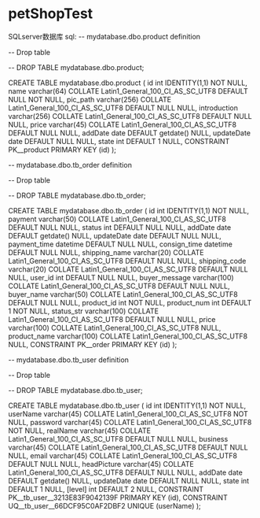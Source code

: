 # petShopTest
SQLserver数据库
sql:
-- mydatabase.dbo.product definition

-- Drop table

-- DROP TABLE mydatabase.dbo.product;

CREATE TABLE mydatabase.dbo.product (
	id int IDENTITY(1,1) NOT NULL,
	name varchar(64) COLLATE Latin1_General_100_CI_AS_SC_UTF8 DEFAULT NULL NOT NULL,
	pic_path varchar(256) COLLATE Latin1_General_100_CI_AS_SC_UTF8 DEFAULT NULL NULL,
	introduction varchar(256) COLLATE Latin1_General_100_CI_AS_SC_UTF8 DEFAULT NULL NULL,
	price varchar(45) COLLATE Latin1_General_100_CI_AS_SC_UTF8 DEFAULT NULL NULL,
	addDate date DEFAULT getdate() NULL,
	updateDate date DEFAULT NULL NULL,
	state int DEFAULT 1 NULL,
	CONSTRAINT PK__product PRIMARY KEY (id)
);


-- mydatabase.dbo.tb_order definition

-- Drop table

-- DROP TABLE mydatabase.dbo.tb_order;

CREATE TABLE mydatabase.dbo.tb_order (
	id int IDENTITY(1,1) NOT NULL,
	payment varchar(50) COLLATE Latin1_General_100_CI_AS_SC_UTF8 DEFAULT NULL NULL,
	status int DEFAULT NULL NULL,
	addDate date DEFAULT getdate() NULL,
	updateDate date DEFAULT NULL NULL,
	payment_time datetime DEFAULT NULL NULL,
	consign_time datetime DEFAULT NULL NULL,
	shipping_name varchar(20) COLLATE Latin1_General_100_CI_AS_SC_UTF8 DEFAULT NULL NULL,
	shipping_code varchar(20) COLLATE Latin1_General_100_CI_AS_SC_UTF8 DEFAULT NULL NULL,
	user_id int DEFAULT NULL NULL,
	buyer_message varchar(100) COLLATE Latin1_General_100_CI_AS_SC_UTF8 DEFAULT NULL NULL,
	buyer_name varchar(50) COLLATE Latin1_General_100_CI_AS_SC_UTF8 DEFAULT NULL NULL,
	product_id int NOT NULL,
	product_num int DEFAULT 1 NOT NULL,
	status_str varchar(100) COLLATE Latin1_General_100_CI_AS_SC_UTF8 DEFAULT NULL NULL,
	price varchar(100) COLLATE Latin1_General_100_CI_AS_SC_UTF8 NULL,
	product_name varchar(100) COLLATE Latin1_General_100_CI_AS_SC_UTF8 NULL,
	CONSTRAINT PK__order PRIMARY KEY (id)
);


-- mydatabase.dbo.tb_user definition

-- Drop table

-- DROP TABLE mydatabase.dbo.tb_user;

CREATE TABLE mydatabase.dbo.tb_user (
	id int IDENTITY(1,1) NOT NULL,
	userName varchar(45) COLLATE Latin1_General_100_CI_AS_SC_UTF8 NOT NULL,
	password varchar(45) COLLATE Latin1_General_100_CI_AS_SC_UTF8 NOT NULL,
	realName varchar(45) COLLATE Latin1_General_100_CI_AS_SC_UTF8 DEFAULT NULL NULL,
	business varchar(45) COLLATE Latin1_General_100_CI_AS_SC_UTF8 DEFAULT NULL NULL,
	email varchar(45) COLLATE Latin1_General_100_CI_AS_SC_UTF8 DEFAULT NULL NULL,
	headPicture varchar(45) COLLATE Latin1_General_100_CI_AS_SC_UTF8 DEFAULT NULL NULL,
	addDate date DEFAULT getdate() NULL,
	updateDate date DEFAULT NULL NULL,
	state int DEFAULT 1 NULL,
	[level] int DEFAULT 2 NULL,
	CONSTRAINT PK__tb_user__3213E83F9042139F PRIMARY KEY (id),
	CONSTRAINT UQ__tb_user__66DCF95C0AF2DBF2 UNIQUE (userName)
);
